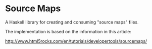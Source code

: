 Source Maps
===========

A Haskell library for creating and consuming "source maps" files.

The implementation is based on the information in this article:

http://www.html5rocks.com/en/tutorials/developertools/sourcemaps/

